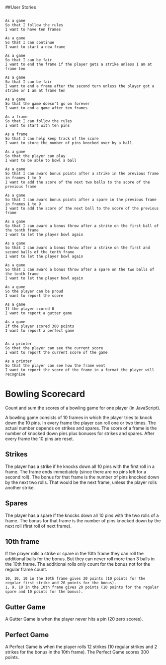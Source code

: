 ##User Stories
```

As a game
So that I follow the rules
I want to have ten frames

As a game
So that I can continue
I want to start a new frame

As a game
So that I can be fair
I want to end the frame if the player gets a strike unless I am at frame ten

As a game
So that I can be fair
I want to end a frame after the second turn unless the player got a strike or I am at frame ten

As a game
So that the game doesn't go on forever
I want to end a game after ten frames

As a frame
So that I can follow the rules
I want to start with ten pins

As a frame
So that I can help keep track of the score
I want to store the number of pins knocked over by a ball

As a game
So that the player can play
I want to be able to bowl a ball

As a game
So that I can award bonus points after a strike in the previous frame in frames 1 to 9
I want to add the score of the next two balls to the score of the previous frame

As a game
So that I can award bonus points after a spare in the previous frame in frames 1 to 9
I want to add the score of the next ball to the score of the previous frame

As a game
So that I can award a bonus throw after a strike on the first ball of the tenth frame
I want to let the player bowl again

As a game
So that I can award a bonus throw after a strike on the first and second balls of the tenth frame
I want to let the player bowl again

As a game
So that I can award a bonus throw after a spare on the two balls of the tenth frame
I want to let the player bowl again

As a game
So the player can be proud
I want to report the score

As a game
If the player scored 0
I want to report a gutter game

As a game
If the player scored 300 points
I want to report a perfect game


As a printer
So that the player can see the current score
I want to report the current score of the game

As a printer
So that the player can see how the frame went
I want to report the score of the frame in a format the player will recognise
```

Bowling Scorecard
=================
Count and sum the scores of a bowling game for one player (in JavaScript).

A bowling game consists of 10 frames in which the player tries to knock down the 10 pins. In every frame the player can roll one or two times. The actual number depends on strikes and spares. The score of a frame is the number of knocked down pins plus bonuses for strikes and spares. After every frame the 10 pins are reset.


## Strikes

The player has a strike if he knocks down all 10 pins with the first roll in a frame. The frame ends immediately (since there are no pins left for a second roll). The bonus for that frame is the number of pins knocked down by the next two rolls. That would be the next frame, unless the player rolls another strike.

## Spares

The player has a spare if the knocks down all 10 pins with the two rolls of a frame. The bonus for that frame is the number of pins knocked down by the next roll (first roll of next frame).

## 10th frame

If the player rolls a strike or spare in the 10th frame they can roll the additional balls for the bonus. But they can never roll more than 3 balls in the 10th frame. The additional rolls only count for the bonus not for the regular frame count.

    10, 10, 10 in the 10th frame gives 30 points (10 points for the regular first strike and 20 points for the bonus).
    1, 9, 10 in the 10th frame gives 20 points (10 points for the regular spare and 10 points for the bonus).

## Gutter Game

A Gutter Game is when the player never hits a pin (20 zero scores).

## Perfect Game

A Perfect Game is when the player rolls 12 strikes (10 regular strikes and 2 strikes for the bonus in the 10th frame). The Perfect Game scores 300 points.
